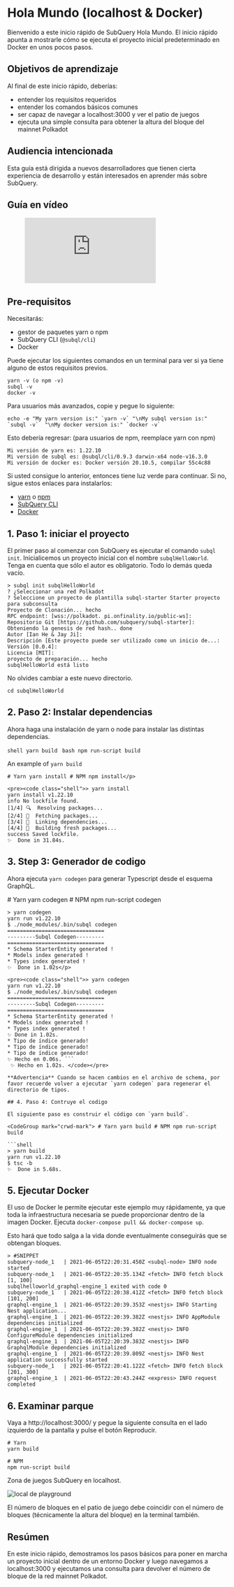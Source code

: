 # Hola Mundo (localhost & Docker)

Bienvenido a este inicio rápido de SubQuery Hola Mundo. El inicio rápido apunta a mostrarle cómo se ejecuta el proyecto inicial predeterminado en Docker en unos pocos pasos.

## Objetivos de aprendizaje

Al final de este inicio rápido, deberías:

- entender los requisitos requeridos
- entender los comandos básicos comunes
- ser capaz de navegar a localhost:3000 y ver el patio de juegos
- ejecuta una simple consulta para obtener la altura del bloque del mainnet Polkadot

## Audiencia intencionada

Esta guía está dirigida a nuevos desarrolladores que tienen cierta experiencia de desarrollo y están interesados en aprender más sobre SubQuery.

## Guía en vídeo

<figure class="video_container">
  <iframe src="https://www.youtube.com/embed/j034cyUYb7k" frameborder="0" allowfullscreen="true"></iframe>
</figure>

## Pre-requisitos

Necesitarás:

- gestor de paquetes yarn o npm
- SubQuery CLI (`@subql/cli`)
- Docker

Puede ejecutar los siguientes comandos en un terminal para ver si ya tiene alguno de estos requisitos previos.

```shell
yarn -v (o npm -v)
subql -v
docker -v
```

Para usuarios más avanzados, copie y pegue lo siguiente:

```shell
echo -e "My yarn version is:" `yarn -v` "\nMy subql version is:" `subql -v`  "\nMy docker version is:" `docker -v`
```

Esto debería regresar: (para usuarios de npm, reemplace yarn con npm)

```shell
Mi versión de yarn es: 1.22.10
Mi versión de subql es: @subql/cli/0.9.3 darwin-x64 node-v16.3.0
Mi versión de docker es: Docker versión 20.10.5, compilar 55c4c88
```

Si usted consigue lo anterior, entonces tiene luz verde para continuar. Si no, sigue estos enlaces para instalarlos:

- [yarn](https://classic.yarnpkg.com/en/docs/install/) o [npm](https://www.npmjs.com/get-npm)
- [SubQuery CLI](quickstart-polkadot.md#install-the-subquery-cli)
- [Docker](https://docs.docker.com/get-docker/)

## 1. Paso 1: iniciar el proyecto

El primer paso al comenzar con SubQuery es ejecutar el comando `subql init`. Inicialicemos un proyecto inicial con el nombre `subqlHelloWorld`. Tenga en cuenta que sólo el autor es obligatorio. Todo lo demás queda vacío.

```shell
> subql init subqlHelloWorld
? ¿Seleccionar una red Polkadot
? Seleccione un proyecto de plantilla subql-starter Starter proyecto para subconsulta
Proyecto de Clonación... hecho
RPC endpoint: [wss://polkadot. pi.onfinality.io/public-ws]:
Repositorio Git [https://github.com/subquery/subql-starter]:
Obteniendo la genesis de red hash.. done
Autor [Ian He & Jay Ji]:
Descripción [Este proyecto puede ser utilizado como un inicio de...:
Versión [0.0.4]:
Licencia [MIT]:
proyecto de preparación... hecho
subqlHelloWorld está listo

```

No olvides cambiar a este nuevo directorio.

```shell
cd subqlHelloWorld
```

## 2. Paso 2: Instalar dependencias

Ahora haga una instalación de yarn o node para instalar las distintas dependencias.

<CodeGroup> <CodeGroupItem title="YARN" active> ```shell yarn build ``` </CodeGroupItem> <CodeGroupItem title="NPM"> ```bash npm run-script build ``` </CodeGroupItem> </CodeGroup>

An example of `yarn build`

```shell
# Yarn yarn install # NPM npm install</p>

<pre><code class="shell">> yarn install
yarn install v1.22.10
info No lockfile found.
[1/4] 🔍  Resolving packages...
[2/4] 🚚  Fetching packages...
[3/4] 🔗  Linking dependencies...
[4/4] 🔨  Building fresh packages...
success Saved lockfile.
✨  Done in 31.84s.
```

## 3. Step 3: Generador de codigo

Ahora ejecuta `yarn codegen` para generar Typescript desde el esquema GraphQL.

<CodeGroup> # Yarn yarn codegen # NPM npm run-script codegen

```shell
> yarn codegen
yarn run v1.22.10
$ ./node_modules/.bin/subql codegen
===============================
---------Subql Codegen---------
===============================
* Schema StarterEntity generated !
* Models index generated !
* Types index generated !
✨  Done in 1.02s</p>

<pre><code class="shell">> yarn codegen
yarn run v1.22.10
$ ./node_modules/.bin/subql codegen
===============================
---------Subql Codegen---------
===============================
* Schema StarterEntity generated !
* Models index generated !
* Types index generated !
✨ Done in 1.02s.
* Tipo de índice generado!
* Tipo de índice generado!
* Tipo de índice generado!
✨ Hecho en 0.06s. ```
 ✨ Hecho en 1.02s. </code></pre>

**Advertencia** Cuando se hacen cambios en el archivo de schema, por favor recuerde volver a ejecutar `yarn codegen` para regenerar el directorio de tipos.

## 4. Paso 4: Contruye el codigo

El siguiente paso es construir el código con `yarn build`.

<CodeGroup mark="crwd-mark"> # Yarn yarn build # NPM npm run-script build

```shell
> yarn build
yarn run v1.22.10
$ tsc -b
✨  Done in 5.68s.
```

## 5. Ejecutar Docker

El uso de Docker le permite ejecutar este ejemplo muy rápidamente, ya que toda la infraestructura necesaria se puede proporcionar dentro de la imagen Docker. Ejecuta `docker-compose pull && docker-compose up`.

Esto hará que todo salga a la vida donde eventualmente conseguirás que se obtengan bloques.

```shell
> #SNIPPET
subquery-node_1   | 2021-06-05T22:20:31.450Z <subql-node> INFO node started
subquery-node_1   | 2021-06-05T22:20:35.134Z <fetch> INFO fetch block [1, 100]
subqlhelloworld_graphql-engine_1 exited with code 0
subquery-node_1   | 2021-06-05T22:20:38.412Z <fetch> INFO fetch block [101, 200]
graphql-engine_1  | 2021-06-05T22:20:39.353Z <nestjs> INFO Starting Nest application...
graphql-engine_1  | 2021-06-05T22:20:39.382Z <nestjs> INFO AppModule dependencies initialized
graphql-engine_1  | 2021-06-05T22:20:39.382Z <nestjs> INFO ConfigureModule dependencies initialized
graphql-engine_1  | 2021-06-05T22:20:39.383Z <nestjs> INFO GraphqlModule dependencies initialized
graphql-engine_1  | 2021-06-05T22:20:39.809Z <nestjs> INFO Nest application successfully started
subquery-node_1   | 2021-06-05T22:20:41.122Z <fetch> INFO fetch block [201, 300]
graphql-engine_1  | 2021-06-05T22:20:43.244Z <express> INFO request completed

```

## 6. Examinar parque

Vaya a http://localhost:3000/ y pegue la siguiente consulta en el lado izquierdo de la pantalla y pulse el botón Reproducir.

```
# Yarn
yarn build

# NPM
npm run-script build

```

Zona de juegos SubQuery en localhost.

![local de playground](/assets/img/subql_playground.png)

El número de bloques en el patio de juego debe coincidir con el número de bloques (técnicamente la altura del bloque) en la terminal también.

## Resúmen

En este inicio rápido, demostramos los pasos básicos para poner en marcha un proyecto inicial dentro de un entorno Docker y luego navegamos a localhost:3000 y ejecutamos una consulta para devolver el número de bloque de la red mainnet Polkadot.
